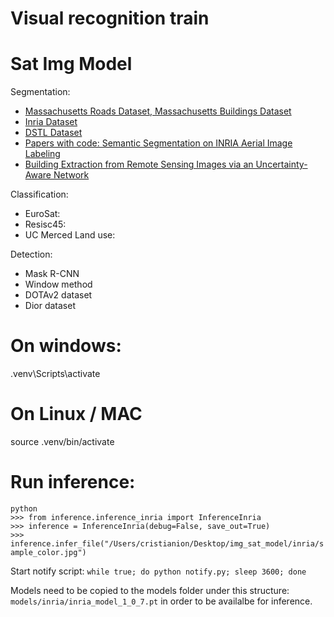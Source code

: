 # Visual recognition train
# Sat Img Model

Segmentation:
- [Massachusetts Roads Dataset, Massachusetts Buildings Dataset](https://www.cs.toronto.edu/~vmnih/data/)
- [Inria Dataset](https://project.inria.fr/aerialimagelabeling/)
- [DSTL Dataset](https://www.kaggle.com/competitions/dstl-satellite-imagery-feature-detection/overview)
- [Papers with code: Semantic Segmentation on INRIA Aerial Image Labeling](https://paperswithcode.com/sota/semantic-segmentation-on-inria-aerial-image)
- [Building Extraction from Remote Sensing Images via an Uncertainty-Aware Network](https://arxiv.org/pdf/2307.12309v1.pdf)

Classification:
- EuroSat:
- Resisc45:
- UC Merced Land use:

Detection:
- Mask R-CNN
- Window method
- DOTAv2 dataset
- Dior dataset

# On windows:
.venv\\Scripts\\activate

# On Linux / MAC
source .venv/bin/activate


# Run inference:
`python`\
`>>> from inference.inference_inria import InferenceInria`\
`>>> inference = InferenceInria(debug=False, save_out=True)`\
`>>> inference.infer_file("/Users/cristianion/Desktop/img_sat_model/inria/sample_color.jpg")`


Start notify script:
`while true; do python notify.py; sleep 3600; done`

Models need to be copied to the models folder under this structure: `models/inria/inria_model_1_0_7.pt` in order
to be availalbe for inference.